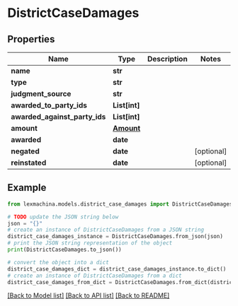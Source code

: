# DistrictCaseDamages


## Properties

Name | Type | Description | Notes
------------ | ------------- | ------------- | -------------
**name** | **str** |  | 
**type** | **str** |  | 
**judgment_source** | **str** |  | 
**awarded_to_party_ids** | **List[int]** |  | 
**awarded_against_party_ids** | **List[int]** |  | 
**amount** | [**Amount**](Amount.md) |  | 
**awarded** | **date** |  | 
**negated** | **date** |  | [optional] 
**reinstated** | **date** |  | [optional] 

## Example

```python
from lexmachina.models.district_case_damages import DistrictCaseDamages

# TODO update the JSON string below
json = "{}"
# create an instance of DistrictCaseDamages from a JSON string
district_case_damages_instance = DistrictCaseDamages.from_json(json)
# print the JSON string representation of the object
print(DistrictCaseDamages.to_json())

# convert the object into a dict
district_case_damages_dict = district_case_damages_instance.to_dict()
# create an instance of DistrictCaseDamages from a dict
district_case_damages_from_dict = DistrictCaseDamages.from_dict(district_case_damages_dict)
```
[[Back to Model list]](../README.md#documentation-for-models) [[Back to API list]](../README.md#documentation-for-api-endpoints) [[Back to README]](../README.md)


